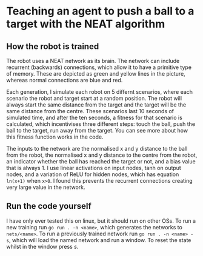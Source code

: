 # Teaching an agent to push a ball to a target with the NEAT algorithm
## How the robot is trained
The robot uses a NEAT network as its brain. The network can include recurrent (backwards) connections, which allow it to have a primitive type of memory. These are depicted as green and yellow lines in the picture, whereas normal connections are blue and red.

Each generation, I simulate each robot on 5 differnt scenarios, where each scenario the robot and target start at a random position. The robot will always start the same distance from the target and the target will be the same distance from the centre. These scenarios last 10 seconds of simulated time, and after the ten seconds, a fitness for that scenario is calculated, which incentivises three different steps: touch the ball, push the ball to the target, run away from the target. You can see more about how this fitness function works in the code.

The inputs to the network are the normalised x and y distance to the ball from the robot, the normalised x and y distance to the centre from the robot, an indicator whether the ball has reached the target or not, and a bias value that is always 1. I use linear activations on input nodes, tanh on output nodes, and a variation of ReLU for hidden nodes, which has equation `ln(x+1)` when `x>0`. I found this prevents the recurrent connections creating very large value in the network.

## Run the code yourself
I have only ever tested this on linux, but it should run on other OSs. To run a new training run `go run . -n <name>`, which generates the networks to `nets/<name>`. To run a previously trained network run `go run . -n <name> -s`, which will load the named network and run a window. To reset the state whilst in the window press _s_.